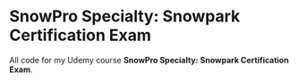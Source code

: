 # SnowPro Specialty: Snowpark Certification Exam

All code for my Udemy course **SnowPro Specialty: Snowpark Certification Exam**.
